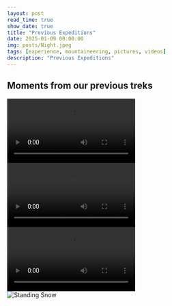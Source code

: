 ```yaml
---
layout: post
read_time: true
show_date: true
title: "Previous Expeditions"
date: 2025-01-09 00:00:00
img: posts/Night.jpeg
tags: [experience, mountaineering, pictures, videos]
description: "Previous Expeditions"
---
```


## Moments from our previous treks
<video controls>
  <source src="https://github.com/matt-cairnduff-deliveroo/nepal-trekking/blob/main/assets/img/posts/vid_3.mp4?raw=true" type="video/mp4">
  Your browser does not support the video tag.
</video>
<br>
<video controls>
  <source src="https://github.com/matt-cairnduff-deliveroo/nepal-trekking/blob/main/assets/img/posts/vid_1.mp4?raw=true" type="video/mp4">
  Your browser does not support the video tag.
</video>
<br>
<video controls>
  <source src="https://github.com/matt-cairnduff-deliveroo/nepal-trekking/blob/main/assets/img/posts/vid_4.mp4?raw=true" type="video/mp4">
  Your browser does not support the video tag.
</video>
<br>
<img src="https://github.com/matt-cairnduff-deliveroo/nepal-trekking/blob/main/assets/img/posts/Standing_snow.jpeg?raw=true" alt="Standing Snow">
